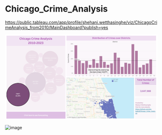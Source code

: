 # Chicago_Crime_Analysis

https://public.tableau.com/app/profile/shehani.wetthasinghe/viz/ChicagoCrimeAnalysis_from2010/MainDashboard?publish=yes
 
![image](https://github.com/sheha919/Chicago_Crime_Analysis/blob/main/Main%20Dashboard.png)

![image](https://user-images.githubusercontent.com/50593017/219517566-cdb644e3-aab8-4d63-b9e4-eb88d5cf4646.png)

